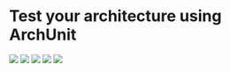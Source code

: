 # Test your architecture using ArchUnit

[![](https://img.shields.io/badge/JCConf-2022-red?style=for-the-badge)](https://jcconf.tw/2022/)
[![](https://img.shields.io/badge/talks-speakerdeck-brightgreen?style=for-the-badge)](https://speakerdeck.com/shihyuho)
[![](https://img.shields.io/badge/talks-slideshare-blue?style=for-the-badge)](https://www.slideshare.net/MattHo2)
[![](https://img.shields.io/badge/pdf-.%2Fdocs-yellow?style=for-the-badge)](./docs)
[![](https://img.shields.io/badge/demo-.%2Fdemo-ff69b4?style=for-the-badge)](./demo)
